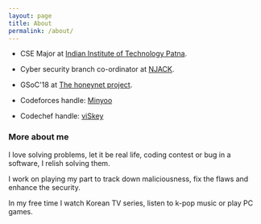 ```yaml
---
layout: page
title: About
permalink: /about/
---
```


- CSE Major at [Indian Institute of Technology Patna](https://www.iitp.ac.in/).

- Cyber security branch co-ordinator at [NJACK](https://github.com/Njack-IITP).

- GSoC'18 at [The honeynet project](https://honeynet.org/).

- Codeforces handle: [Minyoo](http://codeforces.com/profile/Minyoo)

- Codechef handle: [viSkey](https://www.codechef.com/users/viskey)

### More about me 
I love solving problems, let it be real life, coding contest or bug in a software, I relish solving them.

I work on playing my part to track down maliciousness, fix the flaws and enhance the security.

In my free time I watch Korean TV series, listen to k-pop music or play PC games.

